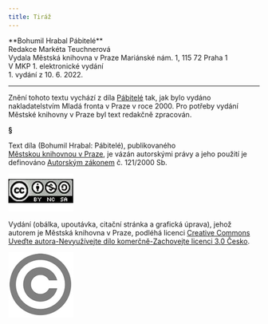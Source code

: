 ```yaml
---
title: Tiráž
---
```


<section>  
**Bohumil Hrabal    
Pábitelé**  
</section>  
<section>  
Redakce Markéta Teuchnerová  
</section>  
<section>  
Vydala Městská knihovna v Praze  
Mariánské nám. 1, 115 72 Praha 1  
</section>  
<section>  
V MKP 1. elektronické vydání  
</section>  
<section>  
</section>  
1. vydání z 10. 6. 2022.

***

<section>

Znění tohoto textu vychází z díla [Pábitelé](https://search.mlp.cz/cz/titul/pabitele/2219104/) tak, jak bylo vydáno nakladatelstvím Mladá fronta v Praze v roce 2000. Pro potřeby vydání Městské knihovny v Praze byl text redakčně zpracován.

**§**

Text díla (Bohumil Hrabal: Pábitelé), publikovaného [Městskou knihovnou v Praze](https://www.mlp.cz/cz/), je vázán autorskými právy a jeho použití je definováno [Autorským zákonem](https://www.mkcr.cz/predpisy-zakonu-709.html) č. 121/2000 Sb.

![image001.jpg](./resources/image001_fmt.jpeg)

Vydání (obálka, upoutávka, citační stránka a grafická úprava), jehož autorem je Městská knihovna v Praze, podléhá licenci [Creative Commons Uveďte autora-Nevyužívejte dílo komerčně-Zachovejte licenci 3.0 Česko](https://creativecommons.org/licenses/by-nc-sa/3.0/cz/).


</section>

<section>

![image002.jpg](./resources/image002_fmt.jpeg)

</section>